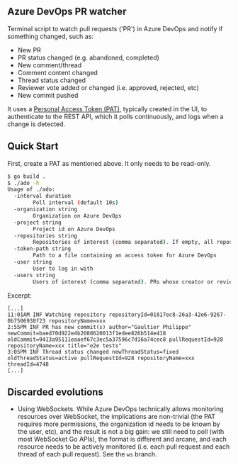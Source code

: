 ## Azure DevOps PR watcher

Terminal script to watch pull requests ('PR') in Azure DevOps and notify if something changed, such as:
- New PR
- PR status changed (e.g. abandoned, completed)
- New comment/thread
- Comment content changed
- Thread status changed
- Reviewer vote added or changed (i.e. approved, rejected, etc)
- New commit pushed

It uses a [Personal Access Token (PAT)](https://learn.microsoft.com/en-us/azure/devops/organizations/accounts/use-personal-access-tokens-to-authenticate?toc=%2Fazure%2Fdevops%2Forganizations%2Fsecurity%2Ftoc.json&view=azure-devops&tabs=Windows), typically created in the UI, to authenticate to the REST API, which it polls continuously, and logs when a change is detected.


## Quick Start

First, create a PAT as mentioned above. It only needs to be read-only.

```sh
$ go build .
$ ./ado -h
Usage of ./ado:
  -interval duration
    	Poll interval (default 10s)
  -organization string
    	Organization on Azure DevOps
  -project string
    	Project id on Azure DevOps
  -repositories string
    	Repositories of interest (comma separated). If empty, all repositories will be watched.
  -token-path string
    	Path to a file containing an access token for Azure DevOps
  -user string
    	User to log in with
  -users string
    	Users of interest (comma separated). PRs whose creator or reviewers match at least one of those will be shown. If empty, all PRs will be watched.
```

Excerpt:

```
[...]
11:01AM INF Watching repository repositoryId=01817ec8-26a3-42e6-9267-0b7506938f23 repositoryName=xxx
2:55PM INF PR has new commit(s) author="Gaultier Philippe" newCommit=baed70d922e4b2088620013f1edee826b514e418 oldCommit=9413a95111eaaef67c3ec5a37596c7d16a74cec8 pullRequestId=928 repositoryName=xxx title="e2e tests"
3:05PM INF Thread status changed newThreadStatus=fixed oldThreadStatus=active pullRequestId=928 repositoryName=xxx threadId=4748
[...]
```

## Discarded evolutions

- Using WebSockets. While Azure DevOps technically allows monitoring resources over WebSocket, the implications are non-trivial (the PAT requires more permissions, the organization id needs to be known by the user, etc), and the result is not a big gain: we still need to poll (with most WebSocket Go APIs), the format is different and arcane, and each resource needs to be actively monitored (i.e. each pull request and each thread of each pull request). See the `ws` branch.
